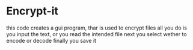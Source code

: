 # Encrypt-it
this code creates a gui program, thar is used to encrypt files
all you do is you input the text, or you read the intended file
next you select wether to encode or decode 
finally you save it
